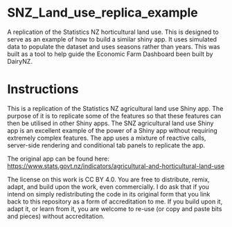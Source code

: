 # SNZ_Land_use_replica_example
A replication of the Statistics NZ horticultural land use. This is designed to serve as an example of how to build a similar shiny app. It uses simulated data to populate the dataset and uses seasons rather than years. This was built as a tool to help guide the Economic Farm Dashboard been built by DairyNZ.

# Instructions

This is a replication of the Statistics NZ agricultural land use Shiny app. The purpose of it is to replicate some of the features so that these features can then be utilised in other Shiny apps. The SNZ agricultural land use Shiny app is an excellent example of the power of a Shiny app without requiring extremely complex features. The app uses a mixture of reactive calls, server-side rendering and conditional tab panels to replicate the app.

The original app can be found here: https://www.stats.govt.nz/indicators/agricultural-and-horticultural-land-use

The license on this work is CC BY 4.0. You are free to distribute, remix, adapt, and build upon the work, even commercially. I do ask that if you intend on simply redistributing the code in its original form that you link back to this repository as a form of accreditation to me. If you build upon it, adapt it, or learn from it, you are welcome to re-use (or copy and paste bits and pieces) without accreditation.

